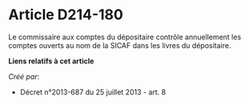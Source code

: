 # Article D214-180

Le commissaire aux comptes du dépositaire contrôle annuellement les comptes ouverts au nom de la SICAF dans les livres du
dépositaire.

**Liens relatifs à cet article**

_Créé par_:

  - Décret n°2013-687 du 25 juillet 2013 - art. 8
